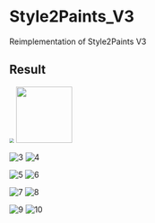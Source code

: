 # Style2Paints_V3
Reimplementation of Style2Paints V3

## Result

<img src="./example/1_sketch.png" style="zoom:50%" />

<img src="./example/1_color.png" style="width:100px; height:100px" />

![3](./example/2_sketch.png)        ![4](./example/2_color.png)

![5](./example/3_sketch.png)        ![6](./example/3_color.png)

![7](./example/4_sketch.png)        ![8](./example/4_color.png)

![9](./example/5_sketch.png)        ![10](./example/5_color.png)